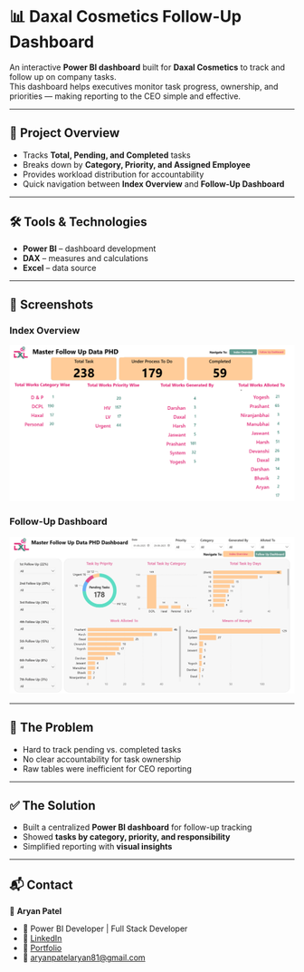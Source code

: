 # 📊 Daxal Cosmetics Follow-Up Dashboard

An interactive **Power BI dashboard** built for **Daxal Cosmetics** to track and follow up on company tasks.  
This dashboard helps executives monitor task progress, ownership, and priorities — making reporting to the CEO simple and effective.  

---

## 🚀 Project Overview
- Tracks **Total, Pending, and Completed** tasks  
- Breaks down by **Category, Priority, and Assigned Employee**  
- Provides workload distribution for accountability  
- Quick navigation between **Index Overview** and **Follow-Up Dashboard**  

---

## 🛠 Tools & Technologies
- **Power BI** – dashboard development  
- **DAX** – measures and calculations  
- **Excel** – data source  

---

## 📸 Screenshots  

### Index Overview  
![Index Overview](./screenshot/dashboard1.png)  

### Follow-Up Dashboard  
![Follow-Up Dashboard](./screenshot/dashboard2.png)  

---

## 🔑 The Problem
- Hard to track pending vs. completed tasks  
- No clear accountability for task ownership  
- Raw tables were inefficient for CEO reporting  

---

## ✅ The Solution
- Built a centralized **Power BI dashboard** for follow-up tracking  
- Showed **tasks by category, priority, and responsibility**  
- Simplified reporting with **visual insights**  

---

## 📬 Contact  
👤 **Aryan Patel**  
- 💼 Power BI Developer | Full Stack Developer  
- 🔗 [LinkedIn](www.linkedin.com/in/aryan-patel-ap02)
- 🔗 [Portfolio](https://www.datascienceportfol.io/aryan_dharmesh_patel)
- 📧 aryanpatelaryan81@gmail.com
